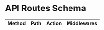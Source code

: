 # API Routes Schema

| Method | Path | Action | Middlewares |
|--------|------|--------|------------|